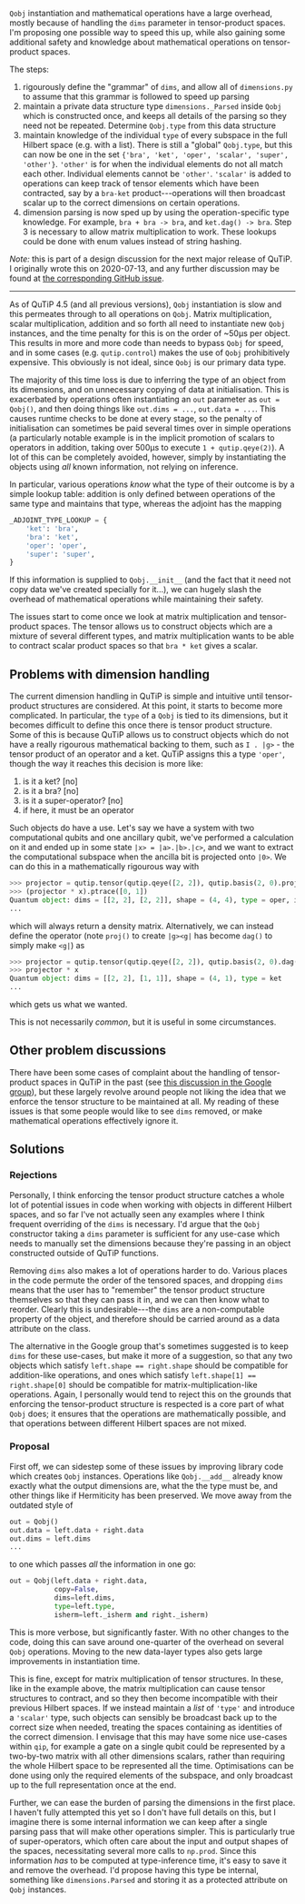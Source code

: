 `Qobj` instantiation and mathematical operations have a large overhead, mostly
because of handling the `dims` parameter in tensor-product spaces.  I'm
proposing one possible way to speed this up, while also gaining some additional
safety and knowledge about mathematical operations on tensor-product spaces.

The steps:

1. rigourously define the "grammar" of `dims`, and allow all of `dimensions.py`
   to assume that this grammar is followed to speed up parsing
2. maintain a private data structure type `dimensions._Parsed` inside `Qobj`
   which is constructed once, and keeps all details of the parsing so they need
   not be repeated.  Determine `Qobj.type` from this data structure
3. maintain knowledge of the individual `type` of every subspace in the full
   Hilbert space (e.g. with a list).  There is still a "global" `Qobj.type`, but
   this can now be one in the set `{'bra', 'ket', 'oper', 'scalar', 'super',
   'other'}`.  `'other'` is for when the individual elements do not all match
   each other.  Individual elements cannot be `'other'`.  `'scalar'` is added to
   operations can keep track of tensor elements which have been contracted, say
   by a `bra-ket` product---operations will then broadcast scalar up to the
   correct dimensions on certain operations.
4. dimension parsing is now sped up by using the operation-specific type
   knowledge.  For example, `bra + bra -> bra`, and `ket.dag() -> bra`.  Step 3
   is necessary to allow matrix multiplication to work.  These lookups could be
   done with enum values instead of string hashing.

_Note:_ this is part of a design discussion for the next major release of QuTiP.
I originally wrote this on 2020-07-13, and any further discussion may be found
at [the corresponding GitHub issue](https://github.com/qutip/qutip/issues/1320).

---

As of QuTiP 4.5 (and all previous versions), `Qobj` instantiation is slow and
this permeates through to all operations on `Qobj`.  Matrix multiplication,
scalar multiplication, addition and so forth all need to instantiate new `Qobj`
instances, and the time penalty for this is on the order of ~50µs per object.
This results in more and more code than needs to bypass `Qobj` for speed, and in
some cases (e.g. `qutip.control`) makes the use of `Qobj` prohibitively
expensive.  This obviously is not ideal, since `Qobj` is our primary data type.

The majority of this time loss is due to inferring the type of an object from
its dimensions, and on unnecessary copying of data at initialisation.  This is
exacerbated by operations often instantiating an `out` parameter as `out =
Qobj()`, and then doing things like `out.dims = ...`, `out.data = ...`.  This
causes runtime checks to be done at every stage, so the penalty of
initialisation can sometimes be paid several times over in simple operations (a
particularly notable example is in the implicit promotion of scalars to
operators in addition, taking over 500µs to execute `1 + qutip.qeye(2)`).  A lot
of this can be completely avoided, however, simply by instantiating the objects
using _all_ known information, not relying on inference.

In particular, various operations _know_ what the type of their outcome is by a
simple lookup table: addition is only defined between operations of the same
type and maintains that type, whereas the adjoint has the mapping

```python
_ADJOINT_TYPE_LOOKUP = {
    'ket': 'bra',
    'bra': 'ket',
    'oper': 'oper',
    'super': 'super',
}
```

If this information is supplied to `Qobj.__init__` (and the fact that it need
not copy data we've created specially for it...), we can hugely slash the
overhead of mathematical operations while maintaining their safety.

The issues start to come once we look at matrix multiplication and
tensor-product spaces.  The tensor allows us to construct objects which are a
mixture of several different types, and matrix multiplication wants to be able
to contract scalar product spaces so that `bra * ket` gives a scalar.

## Problems with dimension handling

The current dimension handling in QuTiP is simple and intuitive until
tensor-product structures are considered.  At this point, it starts to become
more complicated.  In particular, the `type` of a `Qobj` is tied to its
dimensions, but it becomes difficult to define this once there is tensor product
structure.  Some of this is because QuTiP allows us to construct objects which
do not have a really rigourous mathematical backing to them, such as `I . |g>` -
the tensor product of an operator and a ket.  QuTiP assigns this a type
`'oper'`, though the way it reaches this decision is more like:

1. is it a ket? [no]
2. is it a bra? [no]
3. is it a super-operator? [no]
4. if here, it must be an operator

Such objects do have a use.  Let's say we have a system with two computational
qubits and one ancillary qubit, we've performed a calculation on it and ended up
in some state `|x> = |a>.|b>.|c>`, and we want to extract the computational
subspace when the ancilla bit is projected onto `|0>`.  We can do this in a
mathematically rigourous way with

```python
>>> projector = qutip.tensor(qutip.qeye([2, 2]), qutip.basis(2, 0).proj())
>>> (projector * x).ptrace([0, 1])
Quantum object: dims = [[2, 2], [2, 2]], shape = (4, 4), type = oper, isherm = True
...
```

which will always return a density matrix.  Alternatively, we can instead define
the operator (note `proj()` to create `|g><g|` has become `dag()` to simply make
`<g|`) as

```python
>>> projector = qutip.tensor(qutip.qeye([2, 2]), qutip.basis(2, 0).dag())
>>> projector * x
Quantum object: dims = [[2, 2], [1, 1]], shape = (4, 1), type = ket
...
```

which gets us what we wanted.

This is not necessarily _common_, but it is useful in some circumstances.

## Other problem discussions

There have been some cases of complaint about the handling of tensor-product
spaces in QuTiP in the past (see [this discussion in the Google
group](https://groups.google.com/forum/#!msg/qutip/NAGU4iKZNBY/NjqiFEkyDlkJ)),
but these largely revolve around people not liking the idea that we enforce the
tensor structure to be maintained at all.  My reading of these issues is that
some people would like to see `dims` removed, or make mathematical operations
effectively ignore it.

## Solutions

### Rejections

Personally, I think enforcing the tensor product structure catches a whole lot
of potential issues in code when working with objects in different Hilbert
spaces, and so far I've not actually seen any examples where I think frequent
overriding of the `dims` is necessary.  I'd argue that the `Qobj` constructor
taking a `dims` parameter is sufficient for any use-case which needs to manually
set the dimensions because they're passing in an object constructed outside of
QuTiP functions.

Removing `dims` also makes a lot of operations harder to do.  Various places in
the code permute the order of the tensored spaces, and dropping `dims` means
that the user has to "remember" the tensor product structure themselves so that
they can pass it in, and we can then know what to reorder.  Clearly this is
undesirable---the `dims` are a non-computable property of the object, and
therefore should be carried around as a data attribute on the class.

The alternative in the Google group that's sometimes suggested is to keep `dims`
for these use-cases, but make it more of a suggestion, so that any two objects
which satisfy `left.shape == right.shape` should be compatible for addition-like
operations, and ones which satisfy `left.shape[1] == right.shape[0]` should be
compatible for matrix-multiplication-like operations.  Again, I personally would
tend to reject this on the grounds that enforcing the tensor-product structure
is respected is a core part of what `Qobj` does; it ensures that the operations
are mathematically possible, and that operations between different Hilbert
spaces are not mixed.

### Proposal

First off, we can sidestep some of these issues by improving library code which
creates `Qobj` instances.  Operations like `Qobj.__add__` already know exactly
what the output dimensions are, what the the type must be, and other things like
if Hermiticity has been preserved.  We move away from the outdated style of

```python
out = Qobj()
out.data = left.data + right.data
out.dims = left.dims
...
```

to one which passes _all_ the information in one go:

```python
out = Qobj(left.data + right.data,
           copy=False,
           dims=left.dims,
           type=left.type,
           isherm=left._isherm and right._isherm)
```

This is more verbose, but significantly faster.  With no other changes to the
code, doing this can save around one-quarter of the overhead on several `Qobj`
operations.  Moving to the new data-layer types also gets large improvements in
instantiation time.

This is fine, except for matrix multiplication of tensor structures.  In these,
like in the example above, the matrix multiplication can cause tensor structures
to contract, and so they then become incompatible with their previous Hilbert
spaces.  If we instead maintain a _list_ of `'type'` and introduce a `'scalar'`
type, such objects can sensibly be broadcast back up to the correct size when
needed, treating the spaces containing as identities of the correct dimension.
I envisage that this may have some nice use-cases within `qip`, for example a
gate on a single qubit could be represented by a two-by-two matrix with all
other dimensions scalars, rather than requiring the whole Hilbert space to be
represented all the time.  Optimisations can be done using only the required
elements of the subspace, and only broadcast up to the full representation once
at the end.

Further, we can ease the burden of parsing the dimensions in the first place.  I
haven't fully attempted this yet so I don't have full details on this, but I
imagine there is some internal information we can keep after a single parsing
pass that will make other operations simpler.  This is particularly true of
super-operators, which often care about the input and output shapes of the
spaces, necessitating several more calls to `np.prod`.  Since this information
_has_ to be computed at type-inference time, it's easy to save it and remove the
overhead.  I'd propose having this type be internal, something like
`dimensions.Parsed` and storing it as a protected attribute on `Qobj` instances.
